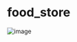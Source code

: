 # food_store

![image](https://github.com/user-attachments/assets/bb73f5a7-3c08-48b9-8b5b-a720a2bd419f)
